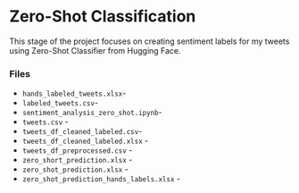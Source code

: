 # Zero-Shot Classification

This stage of the project focuses on creating sentiment labels for my tweets using Zero-Shot Classifier from Hugging Face. 

### Files

- `hands_labeled_tweets.xlsx`- 
- `labeled_tweets.csv`- 
- `sentiment_analysis_zero_shot.ipynb`-
- `tweets.csv` - 
- `tweets_df_cleaned_labeled.csv`-
- `tweets_df_cleaned_labeled.xlsx` -
- `tweets_df_preprocessed.csv` - 
- `zero_short_prediction.xlsx` - 
- `zero_shot_prediction.xlsx` - 
- `zero_shot_prediction_hands_labels.xlsx` - 
